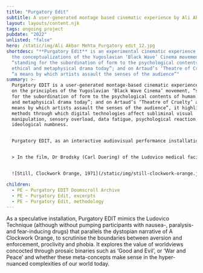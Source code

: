 ```yaml
---
title: "Purgatory Edit"
subtitle: A user-generated montage based cinematic experience by Ali Akbar Mehta
layout: layouts/content.njk
tags: ongoing project
pubdate: "2022"
unlisted: "false"
hero: /static/img/Ali Akbar Mehta_Purgatory edit_12.jpg
shortdesc: "**Purgatory Edit** is an experimental cinematic experience based on
  the conceptualizations of the Yugoslavian ‘Black Wave’ Cinema movement,
  “standing for the subordination of form to the psychological contents of human
  ethical and metaphysical drama today”; and on Artaud’s ‘Theatre of Cruelty’ as
  “a means by which artists assault the senses of the audience”"
summary: >-
  Purgatory EDIT is a user-generated montage-based cinematic experience. Based
  on the principles of the Yugoslavian ‘Black Wave Cinema’ movement, “standing
  for the subordination of form to the psychological contents of human ethical
  and metaphysical drama today”; and on Artaud’s ‘Theatre of Cruelty’ as “a
  means by which artists assault the senses of the audience”, it highlights the
  methods through which digital technologies affect subliminal visual
  manipulation, sensory overload, data fatigue, psychological reaction, and
  ideological numbness.


  Purgatory EDIT, as an interactive audiovisual performance installation, is inspired by the Ludovico Technique, a fictional negative-aversion technique depicted in ‘A Clockwork Orange’ (1971) directed by Stanley Kubrick, based on Anthony Burgess’s novel: 


  > In the film, Dr Brodsky (Carl Duering) of the Ludovico medical facility forces Alex (Malcolm McDowell) to watch violent images for extended periods of time as his eyes are held open with specula, while being pumped with nausea-, paralysis- and fear-inducing drugs at the same time. Its objective: the development of a nauseous association when experiencing or thinking about violence, causing an aversion. 


  ![Still, Clockwork Orange, 1971](/static/img/still-clockwork-orange.jpeg)

children:
  - PE ~ Purgatory EDIT Doomscroll Archive
  - PE ~ Purgatory Edit, excerpts
  - PE ~ Purgatory Edit, methodology
---
```

As a speculative installation, Purgatory EDIT mimics the Ludovico Technique (although without pumping participants with nausea-, paralysis- and fear-inducing drugs) that parallels the dystopian narrative of A Clockwork Orange, to scrutinise the boundaries between aversion and enforcement, proclivity and phobia. It explores the value of worldviews concocted through prosaic binaries such as ‘Good and Evil’, or ‘War and Peace’ and whether these meta-concepts make sense in the hyper-nuanced complexities of our world today.
